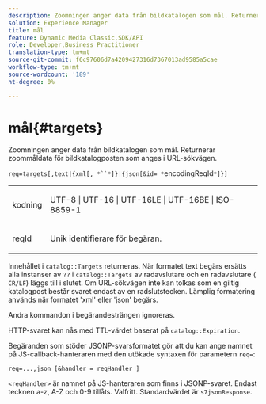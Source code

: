 ```yaml
---
description: Zoomningen anger data från bildkatalogen som mål. Returnerar zoommåldata för bildkatalogposten som anges i URL-sökvägen.
solution: Experience Manager
title: mål
feature: Dynamic Media Classic,SDK/API
role: Developer,Business Practitioner
translation-type: tm+mt
source-git-commit: f6c97606d7a4209427316d7367013ad9585a5cae
workflow-type: tm+mt
source-wordcount: '189'
ht-degree: 0%

---
```



# mål{#targets}

Zoomningen anger data från bildkatalogen som mål. Returnerar zoommåldata för bildkatalogposten som anges i URL-sökvägen.

`req=targets[,text|{xml[, *``*]}|{json[&id= *`encodingReqId`*]}]`

<table id="simpletable_D64E706258FD4A9C9C8026D97B472FCC"> 
 <tr class="strow"> 
  <td class="stentry"> <p><span class="codeph"><span class="varname"> kodning</span> </span> </p> </td> 
  <td class="stentry"> <p><span class="codeph"> UTF-8 | UTF-16 | UTF-16LE | UTF-16BE | ISO-8859-1</span> </p></td> 
 </tr> 
 <tr class="strow"> 
  <td class="stentry"> <p><span class="codeph"><span class="varname"> reqId</span></span> </p></td> 
  <td class="stentry"> <p>Unik identifierare för begäran. </p></td> 
 </tr> 
</table>

Innehållet i `catalog::Targets` returneras. När formatet text begärs ersätts alla instanser av `??` i `catalog::Targets` av radavslutare och en radavslutare ( `CR/LF`) läggs till i slutet. Om URL-sökvägen inte kan tolkas som en giltig katalogpost består svaret endast av en radslutstecken. Lämplig formatering används när formatet &#39;xml&#39; eller &#39;json&#39; begärs.

Andra kommandon i begärandesträngen ignoreras.

HTTP-svaret kan nås med TTL-värdet baserat på `catalog::Expiration`.

Begäranden som stöder JSONP-svarsformatet gör att du kan ange namnet på JS-callback-hanteraren med den utökade syntaxen för parametern `req=`:

`req=...,json [&handler = reqHandler ]`

`<reqHandler>` är namnet på JS-hanteraren som finns i JSONP-svaret. Endast tecknen a-z, A-Z och 0-9 tillåts. Valfritt. Standardvärdet är `s7jsonResponse`.
